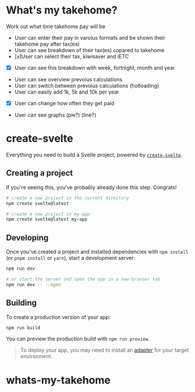 # What's my takehome?

Work out what time takehome pay will be

- User can enter their pay in varoius formats and be shown their takehome pay after tax(es)
- User can see breakdown of their tax(es) copared to takehome
- [x]User can select their tax, kiwisaver and IETC
- [x] User can see this breakdown with week, fortnight, month and year
- User can see overview prevoius calculations
- User can switch between prevoius calculations (hotloading)
- User can easily add 1k, 5k and 10k per year
- [x] User can change how often they get paid
- User can see graphs (pie?) (line?)

# create-svelte

Everything you need to build a Svelte project, powered by [`create-svelte`](https://github.com/sveltejs/kit/tree/master/packages/create-svelte).

## Creating a project

If you're seeing this, you've probably already done this step. Congrats!

```bash
# create a new project in the current directory
npm create svelte@latest

# create a new project in my-app
npm create svelte@latest my-app
```

## Developing

Once you've created a project and installed dependencies with `npm install` (or `pnpm install` or `yarn`), start a development server:

```bash
npm run dev

# or start the server and open the app in a new browser tab
npm run dev -- --open
```

## Building

To create a production version of your app:

```bash
npm run build
```

You can preview the production build with `npm run preview`.

> To deploy your app, you may need to install an [adapter](https://kit.svelte.dev/docs/adapters) for your target environment.

# whats-my-takehome
